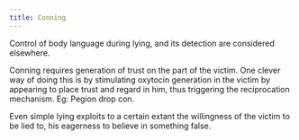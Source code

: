 ```yaml
---
title: Conning
---
```


Control of body language during lying, and its detection are considered
elsewhere.

Conning requires generation of trust on the part of the victim. One
clever way of doing this is by stimulating oxytocin generation in the
victim by appearing to place trust and regard in him, thus triggering
the reciprocation mechanism. Eg: Pegion drop con.

Even simple lying exploits to a certain extant the willingness of the
victim to be lied to, his eagerness to believe in something false.
